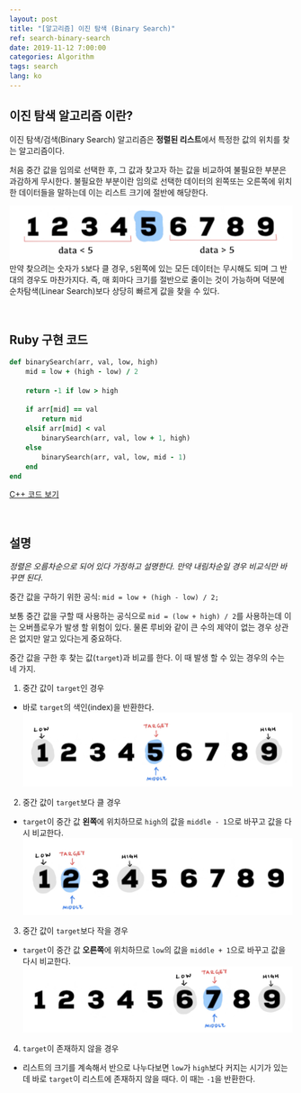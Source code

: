 ```yaml
---
layout: post
title: "[알고리즘] 이진 탐색 (Binary Search)"
ref: search-binary-search
date: 2019-11-12 7:00:00
categories: Algorithm
tags: search
lang: ko
---
```


## **이진 탐색 알고리즘 이란?**

이진 탐색/검색(Binary Search) 알고리즘은 **정렬된 리스트**에서 특정한 값의 위치를 찾는 알고리즘이다.

처음 중간 값을 임의로 선택한 후, 그 값과 찾고자 하는 값을 비교하여 불필요한 부분은 과감하게 무시한다. 불필요한 부분이란 임의로 선택한 데이터의 왼쪽또는 오른쪽에 위치한 데이터들을 말하는데 이는 리스트 크기에 절반에 해당한다. 

![Binary Search](/assets/images/algorithm/search/search-binary-search-1.jpg)
만약 찾으려는 숫자가 `5`보다 클 경우, `5`왼쪽에 있는 모든 데이터는 무시해도 되며 그 반대의 경우도 마찬가지다. 즉, 매 회마다 크기를 절반으로 줄이는 것이 가능하며 덕분에 순차탐색(Linear Search)보다 상당히 빠르게 값을 찾을 수 있다.

<br>

## **Ruby 구현 코드**

```rb
def binarySearch(arr, val, low, high)
    mid = low + (high - low) / 2

    return -1 if low > high

    if arr[mid] == val
        return mid
    elsif arr[mid] < val
        binarySearch(arr, val, low + 1, high)
    else
        binarySearch(arr, val, low, mid - 1)
    end
end
```

[C++ 코드 보기](https://github.com/muicode/coding/blob/master/algorithm/search/binsearch.cpp)

<br>

## **설명**

_정렬은 오름차순으로 되어 있다 가정하고 설명한다. 만약 내림차순일 경우 비교식만 바꾸면 된다_.

중간 값을 구하기 위한 공식: `mid = low + (high - low) / 2;`

보통 중간 값을 구할 때 사용하는 공식으로 `mid = (low + high) / 2`를 사용하는데 이는 오버플로우가
발생 할 위험이 있다. 물론 루비와 같이 큰 수의 제약이 없는 경우 상관은 없지만 알고 있다는게 중요하다.

중간 값을 구한 후 찾는 값(`target`)과 비교를 한다. 이 때 발생 할 수 있는 경우의 수는 네 가지.
1. 중간 값이 `target`인 경우
  + 바로 `target`의 색인(index)을 반환한다.
    ![Binary Search](/assets/images/algorithm/search/search-binary-search-2.jpg)

2. 중간 값이 `target`보다 클 경우
  + `target`이 중간 값 **왼쪽**에 위치하므로 `high`의 값을 `middle - 1`으로 바꾸고 값을 다시 비교한다.<br>
   ![Binary Search](/assets/images/algorithm/search/search-binary-search-3.jpg)

3. 중간 값이 `target`보다 작을 경우
  + `target`이 중간 값 **오른쪽**에 위치하므로 `low`의 값을 `middle + 1`으로 바꾸고 값을 다시 비교한다.<br>
    ![Binary Search](/assets/images/algorithm/search/search-binary-search-4.jpg)


4. `target`이 존재하지 않을 경우
  + 리스트의 크기를 계속해서 반으로 나누다보면 `low`가 `high`보다 커지는 시기가 있는데 바로 
    `target`이 리스트에 존재하지 않을 때다. 이 때는 `-1`을 반환한다.
